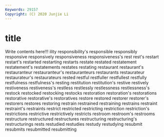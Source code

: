 ```yaml
---
Keywords: 29157
Copyright: (C) 2020 Junjie Li
---
```


# title

Write contents here!!!
ility 
responsibility's 
responsible 
responsibly 
responsive 
responsively 
responsiveness 
responsiveness's 
rest
rest's 
restart 
restart's 
restarted 
restarting 
restarts 
restate 
restated 
restatement 
restatement's
restatements 
restates 
restating 
restaurant 
restaurant's 
restauranteur 
restauranteur's 
restauranteurs 
restaurants 
restaurateur
restaurateur's 
restaurateurs 
rested 
restful 
restfuller 
restfullest 
restfully 
restfulness 
restfulness's 
resting
restitution 
restitution's 
restive 
restively 
restiveness 
restiveness's 
restless 
restlessly 
restlessness 
restlessness's
restock 
restocked 
restocking 
restocks 
restoration 
restoration's 
restorations 
restorative 
restorative's 
restoratives
restore 
restored 
restorer 
restorer's 
restorers 
restores 
restoring 
restrain 
restrained 
restraining
restrains 
restraint 
restraint's 
restraints 
restrict 
restricted 
restricting 
restriction 
restriction's 
restrictions
restrictive 
restrictively 
restricts 
restroom 
restroom's 
restrooms 
restructure 
restructured 
restructures 
restructuring
restructuring's 
restructurings 
rests 
restudied 
restudies 
restudy 
restudying 
resubmit 
resubmits 
resubmitted
resubmitting 
